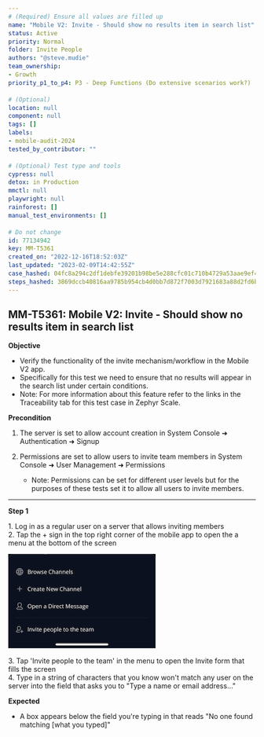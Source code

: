 ```yaml
---
# (Required) Ensure all values are filled up
name: "Mobile V2: Invite - Should show no results item in search list"
status: Active
priority: Normal
folder: Invite People
authors: "@steve.mudie"
team_ownership:
- Growth
priority_p1_to_p4: P3 - Deep Functions (Do extensive scenarios work?)

# (Optional)
location: null
component: null
tags: []
labels:
- mobile-audit-2024
tested_by_contributor: ""

# (Optional) Test type and tools
cypress: null
detox: in Production
mmctl: null
playwright: null
rainforest: []
manual_test_environments: []

# Do not change
id: 77134942
key: MM-T5361
created_on: "2022-12-16T18:52:03Z"
last_updated: "2023-02-09T14:42:55Z"
case_hashed: 04fc8a294c2df1debfe39201b98be5e288cfc01c710b4729a53aae9ef47890f9d373eb841a68f38046408afe298e4e86
steps_hashed: 3869dccb40816aa9785b954cb4d0bb7d872f7003d7921683a88d2fd6b387afb21eb8de2370b7be002204e031062d7d62
---
```


<!-- (Auto-generated) Based on frontmatter's "key" and "name" -->

## MM-T5361: Mobile V2: Invite - Should show no results item in search list

**Objective**

- Verify the functionality of the invite mechanism/workflow in the Mobile V2 app.
- Specifically for this test we need to ensure that no results will appear in the search list under certain conditions.
- Note: For more information about this feature refer to the links in the Traceability tab for this test case in Zephyr Scale.

**Precondition**

1. The server is set to allow account creation in System Console ➜ Authentication ➜ Signup

2. Permissions are set to allow users to invite team members in System Console ➜ User Management ➜ Permissions

   - Note: Permissions can be set for different user levels but for the purposes of these tests set it to allow all users to invite members.

---

**Step 1**

1\. Log in as a regular user on a server that allows inviting members\
2\. Tap the + sign in the top right corner of the mobile app to open the a menu at the bottom of the screen

![](https://raw.githubusercontent.com/mattermost/mattermost-test-management/main/data/asset/plus_sign_menu.jpeg)

3\. Tap 'Invite people to the team' in the menu to open the Invite form that fills the screen\
4\. Type in a string of characters that you know won't match any user on the server into the field that asks you to "Type a name or email address…"

**Expected**

- A box appears below the field you're typing in that reads "No one found matching \[what you typed]"
